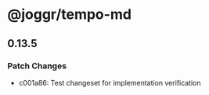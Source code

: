 # @joggr/tempo-md

## 0.13.5

### Patch Changes

- c001a86: Test changeset for implementation verification
